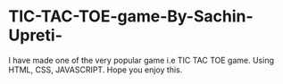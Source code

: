 # TIC-TAC-TOE-game-By-Sachin-Upreti-
I have made one of the very popular game i.e TIC TAC TOE game. Using HTML, CSS, JAVASCRIPT. Hope you enjoy this. 
